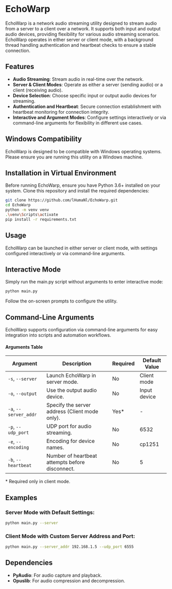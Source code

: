 # EchoWarp

EchoWarp is a network audio streaming utility designed to stream audio from a server to a client over a network. It
supports both input and output audio devices, providing flexibility for various audio streaming scenarios. EchoWarp
operates in either server or client mode, with a background thread handling authentication and heartbeat checks to
ensure a stable connection.

## Features

- **Audio Streaming**: Stream audio in real-time over the network.
- **Server & Client Modes**: Operate as either a server (sending audio) or a client (receiving audio).
- **Device Selection**: Choose specific input or output audio devices for streaming.
- **Authentication and Heartbeat**: Secure connection establishment with heartbeat monitoring for connection integrity.
- **Interactive and Argument Modes**: Configure settings interactively or via command-line arguments for flexibility in
  different use cases.

## Windows Compatibility

EchoWarp is designed to be compatible with Windows operating systems. Please ensure you are running this utility on a
Windows machine.

## Installation in Virtual Environment

Before running EchoWarp, ensure you have Python 3.6+ installed on your system. Clone this repository and install the
required dependencies:

```bash
git clone https://github.com/lHumaNl/EchoWarp.git
cd EchoWarp
python -m venv venv
.\venv\Scripts\activate
pip install -r requirements.txt
```

## Usage

EchoWarp can be launched in either server or client mode, with settings configured interactively or via command-line
arguments.

## Interactive Mode

Simply run the main.py script without arguments to enter interactive mode:

```bash
python main.py
```

Follow the on-screen prompts to configure the utility.

## Command-Line Arguments

EchoWarp supports configuration via command-line arguments for easy integration into scripts and automation workflows.

#### Arguments Table

| Argument              | Description                                     | Required | Default Value |
|-----------------------|-------------------------------------------------|----------|---------------|
| `-s`, `--server`      | Launch EchoWarp in server mode.                 | No       | Client mode   |
| `-o`, `--output`      | Use the output audio device.                    | No       | Input device  |
| `-a`, `--server_addr` | Specify the server address (Client mode only).  | Yes*     | -             |
| `-p`, `--udp_port`    | UDP port for audio streaming.                   | No       | 6532          |
| `-e`, `--encoding`    | Encoding for device names.                      | No       | cp1251        |
| `-b`, `--heartbeat`   | Number of heartbeat attempts before disconnect. | No       | 5             |

\* Required only in client mode.

## Examples

### Server Mode with Default Settings:

```bash
python main.py --server
```

### Client Mode with Custom Server Address and Port:

```bash
python main.py --server_addr 192.168.1.5 --udp_port 6555
```

## Dependencies

- **PyAudio**: For audio capture and playback.
- **Opuslib**: For audio compression and decompression.